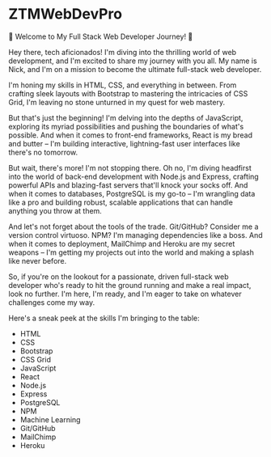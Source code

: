 # ZTMWebDevPro
🚀 Welcome to My Full Stack Web Developer Journey! 🚀

Hey there, tech aficionados! I'm diving into the thrilling world of web development, and I'm excited to share my journey with you all. My name is Nick, and I'm on a mission to become the ultimate full-stack web developer.

I'm honing my skills in HTML, CSS, and everything in between. From crafting sleek layouts with Bootstrap to mastering the intricacies of CSS Grid, I'm leaving no stone unturned in my quest for web mastery.

But that's just the beginning! I'm delving into the depths of JavaScript, exploring its myriad possibilities and pushing the boundaries of what's possible. And when it comes to front-end frameworks, React is my bread and butter – I'm building interactive, lightning-fast user interfaces like there's no tomorrow.

But wait, there's more! I'm not stopping there. Oh no, I'm diving headfirst into the world of back-end development with Node.js and Express, crafting powerful APIs and blazing-fast servers that'll knock your socks off. And when it comes to databases, PostgreSQL is my go-to – I'm wrangling data like a pro and building robust, scalable applications that can handle anything you throw at them.

And let's not forget about the tools of the trade. Git/GitHub? Consider me a version control virtuoso. NPM? I'm managing dependencies like a boss. And when it comes to deployment, MailChimp and Heroku are my secret weapons – I'm getting my projects out into the world and making a splash like never before.

So, if you're on the lookout for a passionate, driven full-stack web developer who's ready to hit the ground running and make a real impact, look no further. I'm here, I'm ready, and I'm eager to take on whatever challenges come my way.

Here's a sneak peek at the skills I'm bringing to the table:

- HTML
- CSS
- Bootstrap
- CSS Grid
- JavaScript
- React
- Node.js
- Express
- PostgreSQL
- NPM
- Machine Learning
- Git/GitHub
- MailChimp
- Heroku
